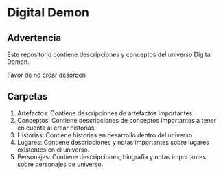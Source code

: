 # Digital Demon

## Advertencia

Este repositorio contiene descripciones y conceptos del universo Digital Demon.

Favor de no crear desorden

## Carpetas

1. Artefactos: Contiene descripciones de artefactos importantes.
2. Conceptos: Contiene descripciones de conceptos importantes a tener en cuenta al crear historias.
3. Historias: Contiene historias en desarrollo dentro del universo.
4. Lugares: Contiene descripciones y notas importantes sobre lugares existentes en el universo.
5. Personajes: Contiene descripciones, biografía y notas importantes sobre personajes de universo.